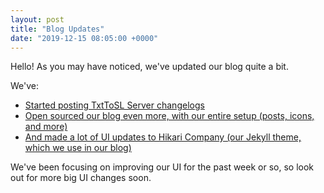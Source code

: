 ```yaml
---
layout: post
title: "Blog Updates"
date: "2019-12-15 08:05:00 +0000"
---
```


Hello! As you may have noticed, we've updated our blog quite a bit.

We've:
 - [Started posting TxtToSL Server changelogs](/txttosl-server/2019-12-14_1/)
 - [Open sourced our blog even more, with our entire setup (posts, icons, and more)](https://github.com/oojmed/hikari-company)
 - [And made a lot of UI updates to Hikari Company (our Jekyll theme, which we use in our blog)](https://github.com/oojmed/hikari-company)

We've been focusing on improving our UI for the past week or so, so look out for more big UI changes soon.